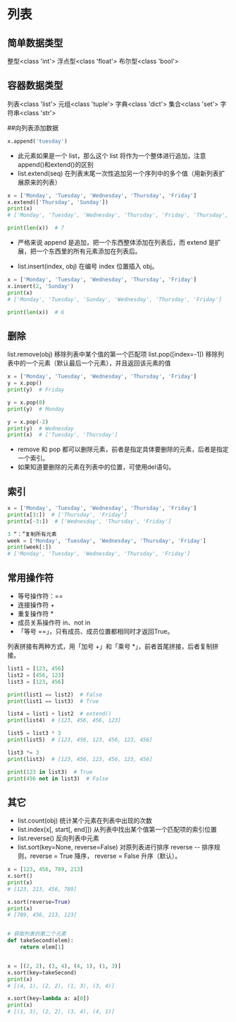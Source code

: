 # 列表
## 简单数据类型
整型<class 'int'>
浮点型<class 'float'>
布尔型<class 'bool'>

## 容器数据类型
列表<class 'list'>
元组<class 'tuple'>
字典<class 'dict'>
集合<class 'set'>
字符串<class 'str'>

##向列表添加数据
```python
x.append('tuesday')
```
- 此元素如果是一个 list，那么这个 list 将作为一个整体进行追加，注意append()和extend()的区别
- list.extend(seq) 在列表末尾一次性追加另一个序列中的多个值（用新列表扩展原来的列表）
```python
x = ['Monday', 'Tuesday', 'Wednesday', 'Thursday', 'Friday']
x.extend(['Thursday', 'Sunday'])
print(x)  
# ['Monday', 'Tuesday', 'Wednesday', 'Thursday', 'Friday', 'Thursday', 'Sunday']

print(len(x))  # 7
```
- 严格来说 append 是追加，把一个东西整体添加在列表后，而 extend 是扩展，把一个东西里的所有元素添加在列表后。

- list.insert(index, obj) 在编号 index 位置插入 obj。
```python
x = ['Monday', 'Tuesday', 'Wednesday', 'Thursday', 'Friday']
x.insert(2, 'Sunday')
print(x)
# ['Monday', 'Tuesday', 'Sunday', 'Wednesday', 'Thursday', 'Friday']

print(len(x))  # 6
```
## 删除
list.remove(obj) 移除列表中某个值的第一个匹配项
list.pop([index=-1]) 移除列表中的一个元素（默认最后一个元素），并且返回该元素的值
```python
x = ['Monday', 'Tuesday', 'Wednesday', 'Thursday', 'Friday']
y = x.pop()
print(y)  # Friday

y = x.pop(0)
print(y)  # Monday

y = x.pop(-2)
print(y)  # Wednesday
print(x)  # ['Tuesday', 'Thursday']
```
- remove 和 pop 都可以删除元素，前者是指定具体要删除的元素，后者是指定一个索引。
- 如果知道要删除的元素在列表中的位置，可使用del语句。
## 索引
```python
x = ['Monday', 'Tuesday', 'Wednesday', 'Thursday', 'Friday']
print(x[3:])  # ['Thursday', 'Friday']
print(x[-3:])  # ['Wednesday', 'Thursday', 'Friday']

3 “：”复制所有元素
week = ['Monday', 'Tuesday', 'Wednesday', 'Thursday', 'Friday']
print(week[:])  
# ['Monday', 'Tuesday', 'Wednesday', 'Thursday', 'Friday']
```

## 常用操作符
- 等号操作符：==
- 连接操作符 +
- 重复操作符 *
- 成员关系操作符 in、not in
- 「等号 ==」，只有成员、成员位置都相同时才返回True。

列表拼接有两种方式，用「加号 +」和「乘号 *」，前者首尾拼接，后者复制拼接。
```python
list1 = [123, 456]
list2 = [456, 123]
list3 = [123, 456]

print(list1 == list2)  # False
print(list1 == list3)  # True

list4 = list1 + list2  # extend()
print(list4)  # [123, 456, 456, 123]

list5 = list3 * 3
print(list5)  # [123, 456, 123, 456, 123, 456]

list3 *= 3
print(list3)  # [123, 456, 123, 456, 123, 456]

print(123 in list3)  # True
print(456 not in list3)  # False
```
## 其它
- list.count(obj) 统计某个元素在列表中出现的次数
- list.index(x[, start[, end]]) 从列表中找出某个值第一个匹配项的索引位置 
- list.reverse() 反向列表中元素
- list.sort(key=None, reverse=False) 对原列表进行排序
reverse -- 排序规则，reverse = True 降序， reverse = False 升序（默认）。
```python
x = [123, 456, 789, 213]
x.sort()
print(x)
# [123, 213, 456, 789]

x.sort(reverse=True)
print(x)
# [789, 456, 213, 123]


# 获取列表的第二个元素
def takeSecond(elem):
    return elem[1]


x = [(2, 2), (3, 4), (4, 1), (1, 3)]
x.sort(key=takeSecond)
print(x)
# [(4, 1), (2, 2), (1, 3), (3, 4)]

x.sort(key=lambda a: a[0])
print(x)
# [(1, 3), (2, 2), (3, 4), (4, 1)]
```